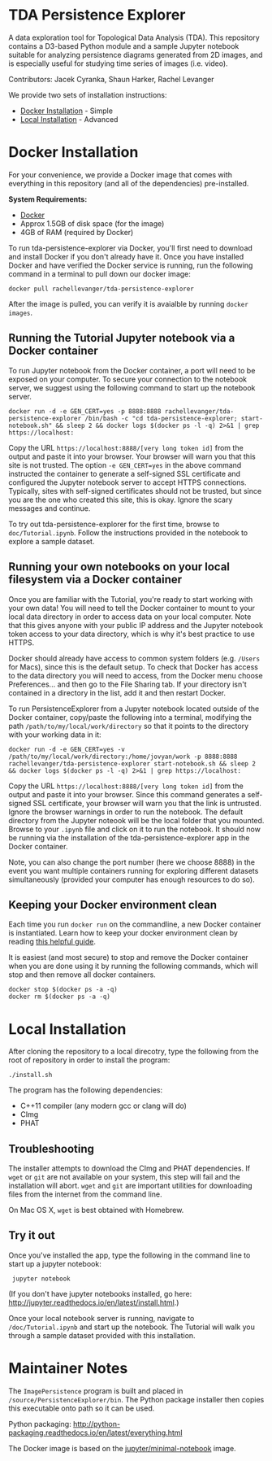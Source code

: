 # TDA Persistence Explorer

A data exploration tool for Topological Data Analysis (TDA). This repository contains a D3-based Python module and a sample Jupyter notebook suitable for analyzing persistence diagrams generated from 2D images, and is especially useful for studying time series of images (i.e. video). 


Contributors:
Jacek Cyranka,
Shaun Harker,
Rachel Levanger

We provide two sets of installation instructions:

* [Docker Installation](#docker-installation) - Simple
* [Local Installation](#local-installation) - Advanced


# Docker Installation

For your convenience, we provide a Docker image that comes with everything in this repository (and all of the dependencies) pre-installed. 

**System Requirements:**

* [Docker](https://www.docker.com/)
* Approx 1.5GB of disk space (for the image)
* 4GB of RAM (required by Docker)

To run tda-persistence-explorer via Docker, you'll first need to download and install Docker if you don't already have it. Once you have installed Docker and have verified the Docker service is running, run the following command in a terminal to pull down our docker image:

`docker pull rachellevanger/tda-persistence-explorer`

After the image is pulled, you can verify it is avaialble by running `docker images`.

## Running the Tutorial Jupyter notebook via a Docker container

To run Jupyter notebook from the Docker container, a port will need to be exposed on your computer. To secure your connection to the notebook server, we suggest using the following command to start up the notebook server.

```
docker run -d -e GEN_CERT=yes -p 8888:8888 rachellevanger/tda-persistence-explorer /bin/bash -c "cd tda-persistence-explorer; start-notebook.sh" && sleep 2 && docker logs $(docker ps -l -q) 2>&1 | grep https://localhost:
```

Copy the URL `https://localhost:8888/[very long token id]` from the output and paste it into your browser. Your browser will warn you that this site is not trusted. The option `-e GEN_CERT=yes` in the above command instructed the container to generate a self-signed SSL certificate and configured the Jupyter notebook server to accept HTTPS connections. Typically, sites with self-signed certificates should not be trusted, but since you are the one who created this site, this is okay. Ignore the scary messages and continue.

To try out tda-persistence-explorer for the first time, browse to `doc/Tutorial.ipynb`. Follow the instructions provided in the notebook to explore a sample dataset.

## Running your own notebooks on your local filesystem via a Docker container

Once you are familiar with the Tutorial, you're ready to start working with your own data! You will need to tell the Docker container to mount to your local data directory in order to access data on your local computer. Note that this gives anyone with your public IP address and the Jupyter notebook token access to your data directory, which is why it's best practice to use HTTPS.

Docker should already have access to common system folders (e.g. `/Users` for Macs), since this is the default setup. To check that Docker has access to the data directory you will need to access, from the Docker menu choose Preferences... and then go to the File Sharing tab. If your directory isn't contained in a directory in the list, add it and then restart Docker.

To run PersistenceExplorer from a Jupyter notebook located outside of the Docker container, copy/paste the following into a terminal, modifying the path `/path/to/my/local/work/directory` so that it points to the directory with your working data in it:

```
docker run -d -e GEN_CERT=yes -v /path/to/my/local/work/directory:/home/jovyan/work -p 8888:8888 rachellevanger/tda-persistence-explorer start-notebook.sh && sleep 2 && docker logs $(docker ps -l -q) 2>&1 | grep https://localhost:
```

Copy the URL `https://localhost:8888/[very long token id]` from the output and paste it into your browser. Since this command generates a self-signed SSL certificate, your browser will warn you that the link is untrusted. Ignore the browser warnings in order to run the notebook. The default directory from the Jupyter noteook will be the local folder that you mounted. Browse to your `.ipynb` file and click on it to run the notebook. It should now be running via the installation of the tda-persistence-explorer app in the Docker container.

Note, you can also change the port number (here we choose 8888) in the event you want multiple containers running for exploring different datasets simultaneously (provided your computer has enough resources to do so).


## Keeping your Docker environment clean

Each time you run `docker run` on the commandline, a new Docker container is instantiated. Learn how to keep your docker environment clean by reading [this helpful guide](https://www.digitalocean.com/community/tutorials/how-to-remove-docker-images-containers-and-volumes).

It is easiest (and most secure) to stop and remove the Docker container when you are done using it by running the following commands, which will stop and then remove all docker containers.

```
docker stop $(docker ps -a -q)
docker rm $(docker ps -a -q)
```


# Local Installation

After cloning the repository to a local direcotry, type the following from the root of repository in order to install the program:

    ./install.sh

The program has the following dependencies:

* C++11 compiler (any modern gcc or clang will do)
* CImg
* PHAT

## Troubleshooting

The installer attempts to download the CImg and PHAT dependencies. If `wget` or `git` are not available on your system, this step will fail and the installation will abort. `wget` and `git` are important utilities for downloading files from the internet from the command line.

On Mac OS X, `wget` is best obtained with Homebrew.

## Try it out

Once you've installed the app, type the following in the command line to start up a jupyter notebook:

     jupyter notebook

(If you don't have jupyter notebooks installed, go here: <http://jupyter.readthedocs.io/en/latest/install.html>.)

Once your local notebook server is running, navigate to `/doc/Tutorial.ipynb` and start up the notebook. The Tutorial will walk you through a sample dataset provided with this installation.

# Maintainer Notes

The `ImagePersistence` program is built and placed in `/source/PersistenceExplorer/bin`. The Python package installer then copies this executable onto path so it can be used.

Python packaging: <http://python-packaging.readthedocs.io/en/latest/everything.html>

The Docker image is based on the [jupyter/minimal-notebook](https://github.com/jupyter/docker-stacks/tree/master/minimal-notebook) image.

